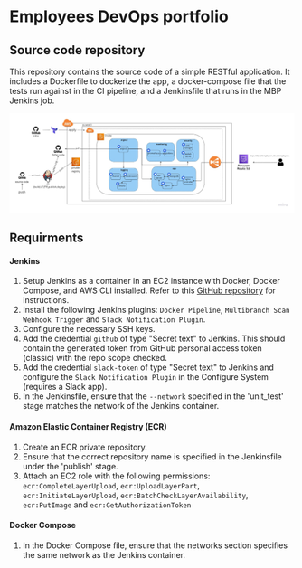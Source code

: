 # Employees DevOps portfolio
## Source code repository
This repository contains the source code of a simple RESTful application. It includes a Dockerfile to dockerize the app, a docker-compose file that the tests run against in the CI pipeline, and a Jenkinsfile that runs in the MBP Jenkins job. 

![Project architecture image](architecture.jpg)

## Requirments
#### Jenkins
1. Setup Jenkins as a container in an EC2 instance with Docker, Docker Compose, and AWS CLI installed. Refer to this [GitHub repository](https://github.com/Daniel-Yakov/jenkins-setup) for instructions.
2. Install the following Jenkins plugins: `Docker Pipeline`, `Multibranch Scan Webhook Trigger` and `Slack Notification Plugin`.
3. Configure the necessary SSH keys.
4. Add the credential `github` of type "Secret text" to Jenkins. This should contain the generated token from GitHub personal access token (classic) with the repo scope checked.
5. Add the credential `slack-token` of type "Secret text" to Jenkins and configure the `Slack Notification Plugin` in the Configure System (requires a Slack app).
6. In the Jenkinsfile, ensure that the `--network` specified in the 'unit_test' stage matches the network of the Jenkins container.

#### Amazon Elastic Container Registry (ECR)
1. Create an ECR private repository.
2. Ensure that the correct repository name is specified in the Jenkinsfile under the 'publish' stage.
3. Attach an EC2 role with the following permissions: `ecr:CompleteLayerUpload`, `ecr:UploadLayerPart`, `ecr:InitiateLayerUpload`, `ecr:BatchCheckLayerAvailability`, `ecr:PutImage` and `ecr:GetAuthorizationToken`

#### Docker Compose
1. In the Docker Compose file, ensure that the networks section specifies the same network as the Jenkins container.
